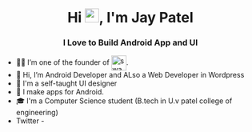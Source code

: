 <h1 align="center">Hi  <img src="https://media.giphy.com/media/hvRJCLFzcasrR4ia7z/giphy.gif" width="28">, I'm Jay Patel</h1>
<h3 align="center">I Love to Build Android App and UI</h3>

- 👨‍💼 I’m one of the founder of <a href="Swagblogger" target="blank"><img align="center" src="https://swagblogger.com/" alt="swagblogger" height="30" width="30" /></a>.
- 👋 Hi, I’m Android Developer and ALso a Web Developer in Wordpress
- 🎨 I'm a self-taught UI designer
- 📱  I make apps for Android.
- 🎓 I'm a Computer Science student (B.tech in U.v patel college of engineering)
- 
  Twitter -  

<!---
jaypja99/jaypja99 is a ✨ special ✨ repository because its `README.md` (this file) appears on your GitHub profile.
You can click the Preview link to take a look at your changes.
--->
